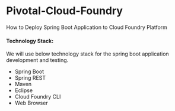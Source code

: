# Pivotal-Cloud-Foundry

How to Deploy Spring Boot Application to Cloud Foundry Platform

#### Technology Stack:

We will use below technology stack for the spring boot application development and testing.

* Spring Boot
* Spring REST
* Maven
* Eclipse
* Cloud Foundry CLI
* Web Browser
